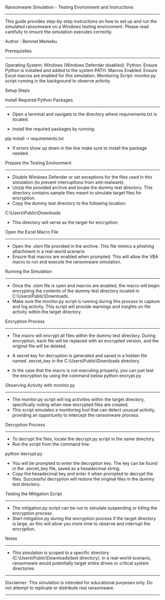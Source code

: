 Ransomware Simulation - Testing Environment and Instructions
_________________________________________________________________________________________________________________

This guide provides step-by-step instructions on how to set up and run the simulated ransomware on a Windows testing environment. Please read carefully to ensure the simulation executes correctly.

Author : Bemnet Merkebu


Prerequisites
_________________________________________________________________________________________________________________

Operating System: Windows (Windows Defender disabled).
Python: Ensure Python is installed and added to the system PATH.
Macros Enabled: Ensure Excel macros are enabled for this simulation.
Monitoring Script: monitor.py script running in the background to observe activity.



Setup Steps

Install Required Python Packages
_________________________________________________________________________________________________________________

- Open a terminal and navigate to the directory where requirements.txt is located.

- Install the required packages by running:

pip install -r requirements.txt

- If errors show up down in the line make sure to install the package needed.



Prepare the Testing Environment
_________________________________________________________________________________________________________________

- Disable Windows Defender or set exceptions for the files used in this simulation (to prevent interruptions from anti-malware).
- Unzip the provided archive and locate the dummy test directory. This directory contains sample files meant to simulate target files for encryption.
- Copy the dummy test directory to the following location:

C:\Users\Public\Downloads

- This directory will serve as the target for encryption.


Open the Excel Macro File
_________________________________________________________________________________________________________________

- Open the .xlsm file provided in the archive. This file mimics a phishing attachment in a real-world scenario.
- Ensure that macros are enabled when prompted. This will allow the VBA macro to run and execute the ransomware simulation.


Running the Simulation
_________________________________________________________________________________________________________________

- Once the .xlsm file is open and macros are enabled, the macro will begin encrypting the contents of the dummy test directory located in C:\Users\Public\Downloads.
- Make sure the monitor.py script is running during this process to capture and log activity. This script will provide warnings and insights on file activity within the target directory.


Encryption Process
_________________________________________________________________________________________________________________

- The macro will encrypt all files within the dummy test directory. During encryption, each file will be replaced with an encrypted version, and the original file will be deleted.
- A secret key for decryption is generated and saved in a hidden file named .secret_key in the C:\Users\Public\Downloads directory.

- In the case that the macro is not executing prioperly, you can just test the encryption by using the command below
python encrypt.py


Observing Activity with monitor.py
_________________________________________________________________________________________________________________

- The monitor.py script will log activities within the target directory, specifically noting when new encrypted files are created.
- This script simulates a monitoring tool that can detect unusual activity, providing an opportunity to intercept the ransomware process.


Decryption Process
_________________________________________________________________________________________________________________

- To decrypt the files, locate the decrypt.py script in the same directory.
- Run the script from the command line:

python decrypt.py

- You will be prompted to enter the decryption key. The key can be found in the .secret_key file, saved as a hexadecimal string.
- Copy the hexadecimal key and enter it when prompted to decrypt the files. Successful decryption will restore the original files in the dummy test directory.


Testing the Mitigation Script
_________________________________________________________________________________________________________________

- The mitigation.py script can be run to simulate suspending or killing the encryption process.
- Start mitigation.py during the encryption process if the target directory is large, as this will allow you more time to observe and interrupt the encryption.



Notes
_________________________________________________________________________________________________________________

- This simulation is scoped to a specific directory (C:\Users\Public\Downloads\test directory). In a real-world scenario, ransomware would potentially target entire drives or critical system directories.

*****************************************************************************************************************
Disclaimer: This simulation is intended for educational purposes only. Do not attempt to replicate or distribute real ransomware.
*****************************************************************************************************************